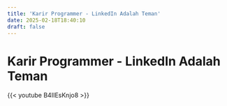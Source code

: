 ```yaml
---
title: 'Karir Programmer - LinkedIn Adalah Teman'
date: 2025-02-18T18:40:10
draft: false
---
```


# Karir Programmer - LinkedIn Adalah Teman

{{< youtube B4IIEsKnjo8 >}}
